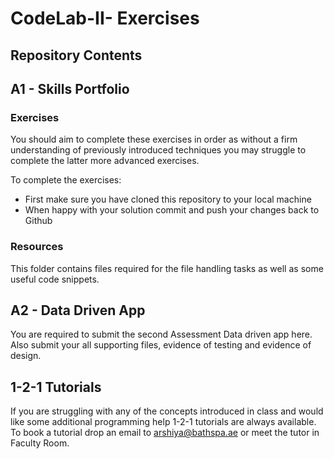 # CodeLab-II- Exercises

## Repository Contents

## A1 - Skills Portfolio

### Exercises

You should aim to complete these exercises in order as without a firm understanding of previously introduced techniques you may struggle to complete the latter more advanced exercises. 

To complete the exercises:

* First make sure you have cloned this repository to your local machine
* When happy with your solution commit and push your changes back to Github

### Resources

This folder contains files required for the file handling tasks as well as some useful code snippets.
&nbsp;
&nbsp;
## A2 - Data Driven App

You are required to submit the second Assessment Data driven app here. Also submit your all supporting files, evidence of testing and evidence of design.

## 1-2-1 Tutorials

If you are struggling with any of the concepts introduced in class and would like some additional programming help 1-2-1 tutorials are always available. 
To book a tutorial drop an email to arshiya@bathspa.ae or meet the tutor in Faculty Room.


